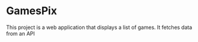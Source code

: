 # GamesPix
This project is a web application that displays a list of games. It fetches data from an API
